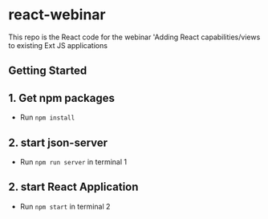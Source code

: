 # react-webinar
This repo is the React code for the webinar 'Adding React capabilities/views to existing Ext JS applications

## Getting Started


## 1. Get npm packages

* Run `npm install`

## 2. start json-server

* Run `npm run server` in terminal 1

## 2. start React Application

* Run `npm start` in terminal 2

